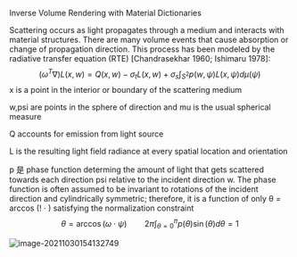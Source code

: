 Inverse Volume Rendering with Material Dictionaries  

Scattering occurs as light propagates through a medium and interacts with material structures. There are many volume events that
cause absorption or change of propagation direction. This process
has been modeled by the radiative transfer equation (RTE) [Chandrasekhar 1960; Ishimaru 1978]:  
$$
(\omega^T \nabla)L(x,w) = Q(x,w) - \sigma_tL(x,w) + \sigma_s\int_{S^2}p(w,\psi)L(x,\psi)d\mu(\psi)
$$
x is a point in the interior or boundary of the scattering medium

w,psi are points in the sphere of direction and mu is the usual spherical measure

Q accounts for emission from light source

L is the resulting light field radiance at every spatial location and orientation  

p 是 phase function determing the amount of light that gets scattered towards each direction psi relative to the incident direction w. The phase function is often assumed to be invariant to rotations of the incident direction and cylindrically symmetric; therefore, it is a function of only θ = arccos (! · ) satisfying the normalization constraint  
$$
\theta = \arccos(\omega \cdot \psi) \qquad 2\pi \int_{\theta=0}^{\pi}p(\theta)\sin(\theta) d\theta = 1
$$


![image-20211030154132749](D:\定理\光照\image-20211030154132749.png)